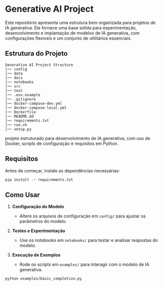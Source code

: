 # Generative AI Project

Este repositório apresenta uma estrutura bem organizada para projetos de IA generativa. Ele fornece uma base sólida para experimentação, desenvolvimento e implantação de modelos de IA generativa, com configurações flexíveis e um conjunto de utilitários essenciais.

## Estrutura do Projeto

```
Generative AI Project Structure
│── config
│── data
│── docs
│── notebooks
│── src
│── test
│── .env.example
│── .gitignore
│── docker-compose-dev.yml
│── docker-compose-local.yml
│── Dockerfile
│── README.md
│── requirements.txt
│── run.sh
│── setup.py
``` 

projeto estruturado para desenvolvimento de IA generativa, com uso de Docker, scripts de configuração e requisitos em Python. 

## Requisitos
Antes de começar, instale as dependências necessárias:

```sh
pip install -r requirements.txt
```

## Como Usar

1. **Configuração do Modelo**
   - Altere os arquivos de configuração em `config/` para ajustar os parâmetros do modelo.
   
2. **Testes e Experimentação**
   - Use os notebooks em `notebooks/` para testar e analisar respostas do modelo.
   
3. **Execução de Exemplos**
   - Rode os scripts em `examples/` para interagir com o modelo de IA generativa.

```sh
python examples/basic_completion.py
```

